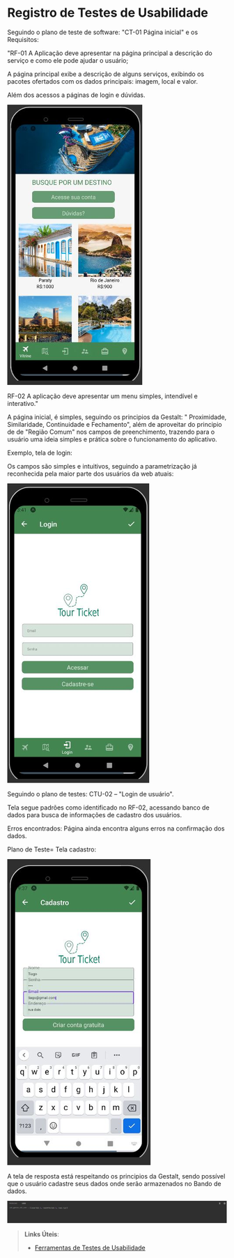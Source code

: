 # Registro de Testes de Usabilidade
Seguindo o plano de teste de software:  "CT-01 Página inicial" e os Requisitos: 

"RF-01 A Aplicação deve apresentar na página principal a descrição do serviço e como ele pode ajudar o usuário;

A página principal exibe a descrição de alguns serviços, exibindo os pacotes ofertados com os dados principais: imagem, local e valor. 

Além dos acessos a páginas de login e dúvidas. 

![TelaVitrine](img/Vitrine.JPG)

RF-02 A aplicação deve apresentar um menu simples, intendível e interativo."

A página inicial, é simples, seguindo os principios da Gestalt: " Proximidade, Similaridade, Continuidade e Fechamento", além de aproveitar do principio de de "Região Comum" nos campos de preenchimento, trazendo para o usuário uma ideia simples e prática sobre o funcionamento do aplicativo. 

Exemplo, tela de login: 

Os campos são simples e intuitivos, seguindo a parametrização já reconhecida pela maior parte dos usuários da web atuais: 

![Tela Inicial](img/login.JPG)

Seguindo o plano de testes: CTU-02 – "Login de usuário".

Tela segue padrões como identificado no RF-02, acessando banco de dados para busca de informações de cadastro dos usuários. 

Erros encontrados: Página ainda encontra alguns erros na confirmação dos dados. 

Plano de Teste= Tela cadastro: 

![Cadastro](img/Cadastro_viagem.JPG)

A tela de resposta está respeitando os principios da Gestalt, sendo possível que o usuário cadastre seus dados onde serão armazenados no Bando de dados. 

![resposta](img/resposta.JPG)




> **Links Úteis**:
> - [Ferramentas de Testes de Usabilidade](https://www.usability.gov/how-to-and-tools/resources/templates.html)
